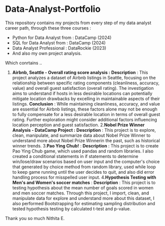 # Data-Analyst-Portfolio
This repository contains my projects from every step of my data analyst career path, through these three courses : 

- Python for Data Analyst  from : DataCamp (2024)
- SQL for Data Analyst from : DataCamp (2024)
- Data Analyst Professional : DataRockie (2023)
- And also my own project analysis.

Which conrtains ..
   1. **Airbnb, Seattle -  Overall rating score analysis :**  **Description** : This project analyzes a dataset of Airbnb listings in Seattle, focusing on the relationship between specific rating components (cleanliness, accuracy, value) and overall guest satisfaction (overall rating). The investigation aims to understand if hosts in less desirable locations can potentially mitigate location drawbacks by excelling in maintainable aspects of their listings. 
 **Conclusion** : While maintaining cleanliness, accuracy, and value are essential for Airbnb listings, these factors alone may not be enough to fully compensate for a less desirable location in terms of overall guest rating. Further exploration might consider additional factors influencing location perception and guest satisfaction.
   2.**Nobel Prize Winner Analysis - DataCamp Project :**  **Description** : This project is to explore, clean, manipulate, and summarize data about Nobel Prize Winner to understand more about Nobel Prize Winnerin the past, such as historical winner trends.
   3.**Pao Ying Chub!** :   **Description** : This project is to create Pao Ying Chub game, which used pandas and random libraries. I also created a conditional statements in if statements to determine win/lose/draw scenarios based on user input and the computer's choice that generated by choice method from random library, used while loop to keep game running until the user decides to quit, and also did error handling process for misspelled user input.
   4.**Hypothesis Testing with Men's and Women's soccer matches** :  **Description** : This project is to testing hypothesis about the mean number of goals scored in women and men soccer matches. Through this project, I import, clean, and manipulate data for explore and understand more about this dataset, I also performed Bootstrapping for estimating sampling distribution and tested hypothesis testing by calculated t-test and p-value.



Thank you so much
Nithita E.

 
